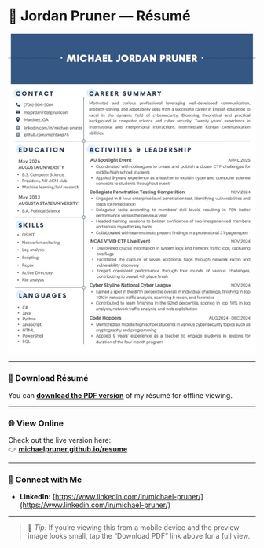 # 💼 Jordan Pruner — Résumé

![Résumé Preview](michael_jordan_pruner_resume.jpg)

---

### 📄 Download Résumé
You can [**download the PDF version**](michael_jordan_pruner_resume.pdf) of my résumé for offline viewing.

---

### 🌐 View Online
Check out the live version here:  
👉 [**michaelpruner.github.io/resume**](https://michaelpruner.github.io/resume)

---

### 🔗 Connect with Me
- **LinkedIn:** [https://www.linkedin.com/in/michael-pruner/](https://www.linkedin.com/in/michael-pruner/)  

---

> 🧠 *Tip:* If you’re viewing this from a mobile device and the preview image looks small, tap the “Download PDF” link above for a full view.

